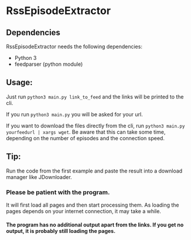 # RssEpisodeExtractor

## Dependencies
RssEpisodeExtractor needs the following dependencies:
- Python 3
- feedparser (python module)

## Usage:
Just run `python3 main.py link_to_feed` and the links will be printed to the cli.  

If you run `python3 main.py` you will be asked for your url.  

If you want to download the files directly from the cli, run `python3 main.py yourfeedurl | xargs wget`. Be aware that this can take some time, depending on the number of episodes and the connection speed.

## Tip:
Run the code from the first example and paste the result into a download manager like JDownloader.
### Please be patient with the program.
It will first load all pages and then start processing them. As loading the pages depends on your internet connection, it may take a while.
#### The program has no additional output apart from the links. If you get no output, it is probably still loading the pages.